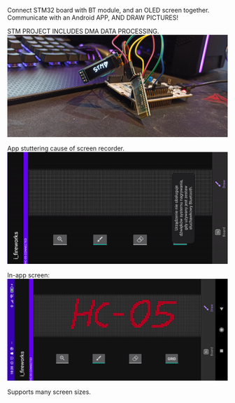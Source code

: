 Connect STM32 board with BT module, and an OLED screen together. Communicate with an Android APP, AND DRAW PICTURES!

STM PROJECT INCLUDES DMA DATA PROCESSING.
![](img/IMG_20220213_185352.jpg)


App stuttering cause of screen recorder.
![](img/Android_app_gif.gif)


In-app screen:
![](img/Android_app.jpg)


Supports many screen sizes.
